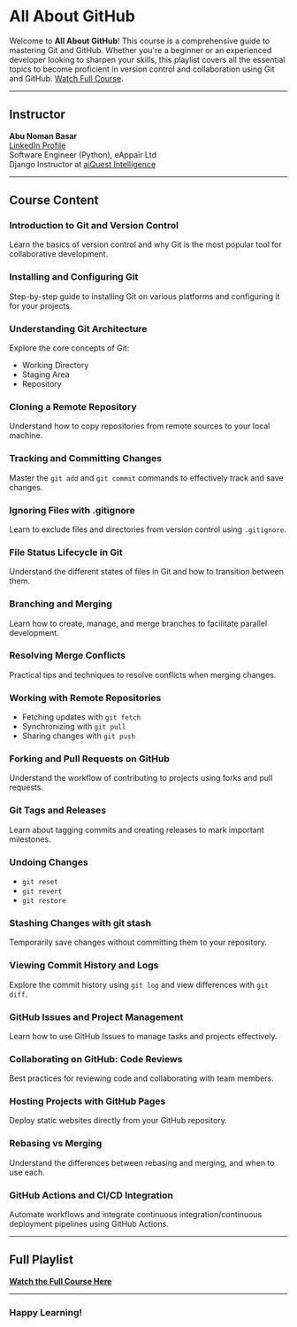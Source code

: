 # All About GitHub

Welcome to **All About GitHub**! This course is a comprehensive guide to mastering Git and GitHub. Whether you're a beginner or an experienced developer looking to sharpen your skills, this playlist covers all the essential topics to become proficient in version control and collaboration using Git and GitHub. [Watch Full Course](https://www.youtube.com/playlist?list=PLKdU0fuY4OFcK__Q5tjqZY5mSx_u7ghUx).

---

## Instructor

**Abu Noman Basar**  
[LinkedIn Profile](https://www.linkedin.com/in/anbasar/)  
Software Engineer (Python), eAppair Ltd  
Django Instructor at [aiQuest Intelligence](https://aiquest.org/courses/become-a-django-developer/)

---

## Course Content

### Introduction to Git and Version Control
Learn the basics of version control and why Git is the most popular tool for collaborative development.

### Installing and Configuring Git
Step-by-step guide to installing Git on various platforms and configuring it for your projects.

### Understanding Git Architecture
Explore the core concepts of Git:
- Working Directory
- Staging Area
- Repository

### Cloning a Remote Repository
Understand how to copy repositories from remote sources to your local machine.

### Tracking and Committing Changes
Master the `git add` and `git commit` commands to effectively track and save changes.

### Ignoring Files with .gitignore
Learn to exclude files and directories from version control using `.gitignore`.

### File Status Lifecycle in Git
Understand the different states of files in Git and how to transition between them.

### Branching and Merging
Learn how to create, manage, and merge branches to facilitate parallel development.

### Resolving Merge Conflicts
Practical tips and techniques to resolve conflicts when merging changes.

### Working with Remote Repositories
- Fetching updates with `git fetch`
- Synchronizing with `git pull`
- Sharing changes with `git push`

### Forking and Pull Requests on GitHub
Understand the workflow of contributing to projects using forks and pull requests.

### Git Tags and Releases
Learn about tagging commits and creating releases to mark important milestones.

### Undoing Changes
- `git reset`
- `git revert`
- `git restore`

### Stashing Changes with git stash
Temporarily save changes without committing them to your repository.

### Viewing Commit History and Logs
Explore the commit history using `git log` and view differences with `git diff`.

### GitHub Issues and Project Management
Learn how to use GitHub Issues to manage tasks and projects effectively.

### Collaborating on GitHub: Code Reviews
Best practices for reviewing code and collaborating with team members.

### Hosting Projects with GitHub Pages
Deploy static websites directly from your GitHub repository.

### Rebasing vs Merging
Understand the differences between rebasing and merging, and when to use each.

### GitHub Actions and CI/CD Integration
Automate workflows and integrate continuous integration/continuous deployment pipelines using GitHub Actions.

---

## Full Playlist
**[Watch the Full Course Here](https://www.youtube.com/playlist?list=PLKdU0fuY4OFcK__Q5tjqZY5mSx_u7ghUx)**

---

### Happy Learning!
